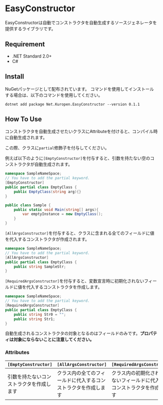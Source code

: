 ﻿# EasyConstructor

EasyConstructorは自動でコンストラクタを自動生成するソースジェネレータを提供するライブラリです。

## Requirement

- .NET Standard 2.0+
- C#

## Install

NuGetパッケージとして配布されています。
コマンドを使用してインストールする場合は、以下のコマンドを使用してください。

```
dotnet add package Net.Kuropen.EasyConstructor --version 0.1.1
```

## How To Use

[//]: # (SourceGenerator generate constructors of a class that has Attributes.)

コンストラクタを自動生成させたいクラスにAttributeを付けると、コンパイル時に自動生成されます。

この際、クラスに`partial`修飾子を付与してください。

例えば以下のように`[EmptyConstructor]`を付与すると、引数を持たない空のコンストラクタが自動生成されます。
```c#
namespace SampleNameSpace;
// You have to add the partial keyword. 
[EmptyConstructor]
public partial class EmptyClass {
    public EmptyClass(string arg){}
}

public class Sample {
    public static void Main(string[] args){
        var emptyInstance = new EmptyClass();
    }
}
```


`[AllArgsConstructor]`を付与すると、クラスに含まれる全てのフィールドに値を代入するコンストラクタが作成されます。
```c#
namespace SampleNameSpace;
// You have to add the partial keyword. 
[AllArgsConstructor]
public partial class EmptyClass {
    public string SampleStr;
}
```

`[RequiredArgsConstructor]`を付与すると、変数宣言時に初期化されないフィールドに値を代入するコンストラクタを作成します。
```c#
namespace SampleNameSpace;
// You have to add the partial keyword. 
[RequiredArgsConstructor]
public partial class EmptyClass {
    public string Str0 = "";
    public string Str1;
}
```

自動生成されるコンストラクタの対象となるのはフィールドのみです。**プロパティは対象にならないことに注意してください。**

### Attributes

| `[EmptyConstructor]` | `[AllArgsConstructor]`          | `[RequiredArgsConstructor]`           |
|----------------------|---------------------------------|---------------------------------------|
| 引数を持たないコンストラクタを作成します | クラス内の全てのフィールドに代入するコンストラクタを作成します | クラス内の初期化されていないフィールドに代入するコンストラクタを作成します |
